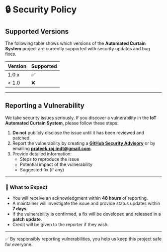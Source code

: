 # 🔒 Security Policy

## Supported Versions

The following table shows which versions of the **Automated Curtain System** project are currently supported with security updates and bug fixes.

| Version  | Supported          |
| -------- | ------------------ |
| 1.0.x    | :white_check_mark: |
| < 1.0    | :x:                |

---

## Reporting a Vulnerability

We take security issues seriously.
If you discover a vulnerability in the **IoT Automated Curtain System**, please follow these steps:

1. **Do not** publicly disclose the issue until it has been reviewed and patched.
2. Report the vulnerability by creating a **[GitHub Security Advisory](https://github.com/PrateekRaj8125/IoT-Project-on-Automated-Curtain-System/security/advisories)** or by emailing **[prateek.raj.indt@gmail.com](mailto:prateek.raj.indt@gmail.com)**.
3. Provide detailed information:
   - Steps to reproduce the issue
   - Potential impact of the vulnerability
   - Suggested fix (if any)

---

### 🔔 What to Expect

- You will receive an acknowledgment within **48 hours** of reporting.
- A maintainer will investigate the issue and provide status updates within **7 days**.
- If the vulnerability is confirmed, a fix will be developed and released in a **patch update**.
- Credit will be given to the reporter if they wish.

---

✅ By responsibly reporting vulnerabilities, you help us keep this project safe for everyone.
